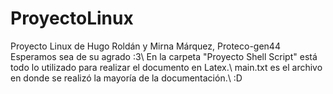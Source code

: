# ProyectoLinux
Proyecto Linux de Hugo Roldán y Mirna Márquez, Proteco-gen44
Esperamos sea de su agrado :3\\
En la carpeta "Proyecto Shell Script" está todo lo utilizado para realizar el documento en Latex.\\
main.txt es el archivo en donde se realizó la mayoría de la documentación.\\
:D 
